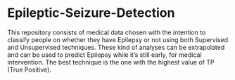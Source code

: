# Epileptic-Seizure-Detection
This repository consists of medical data chosen with the intention to classify people on
whether they have Epilepsy or not using both Supervised and Unsupervised techniques.
These kind of analyses can be extrapolated and can be used to predict Epilepsy while
it’s still early, for medical intervention. 
The best technique is the one with the highest value of TP (True Positive).
